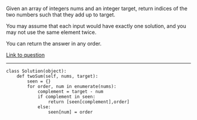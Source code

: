 Given an array of integers nums and an integer target, return indices of the two numbers such that they add up to target.

You may assume that each input would have exactly one solution, and you may not use the same element twice.

You can return the answer in any order.  

[Link to question](https://leetcode.com/problems/two-sum/)

------------------------------------------------------------------------------------------------------------------------

```
class Solution(object):
    def twoSum(self, nums, target):
        seen = {}
        for order, num in enumerate(nums):
            complement = target - num
            if complement in seen:
                return [seen[complement],order]
            else:
                seen[num] = order
 ```
